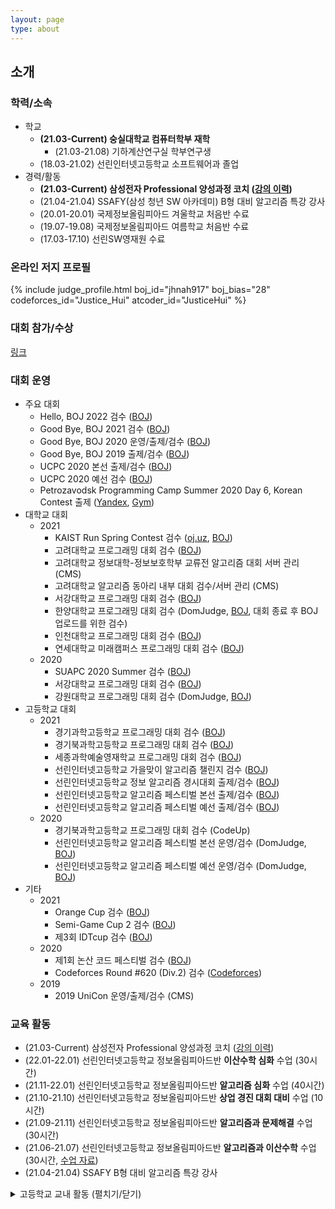 ```yaml
---
layout: page
type: about
---
```


## 소개

### 학력/소속
* 학교
  * **(21.03-Current) 숭실대학교 컴퓨터학부 재학**
    * (21.03-21.08) 기하계산연구실 학부연구생
  * (18.03-21.02) 선린인터넷고등학교 소프트웨어과 졸업
* 경력/활동
  * **(21.03-Current) 삼성전자 Professional 양성과정 코치 ([강의 이력](/about/secpro/))**
  * (21.04-21.04) SSAFY(삼성 청년 SW 아카데미) B형 대비 알고리즘 특강 강사
  * (20.01-20.01) 국제정보올림피아드 겨울학교 처음반 수료
  * (19.07-19.08) 국제정보올림피아드 여름학교 처음반 수료
  * (17.03-17.10) 선린SW영재원 수료

### 온라인 저지 프로필
{% include judge_profile.html boj_id="jhnah917" boj_bias="28" codeforces_id="Justice_Hui" atcoder_id="JusticeHui" %}

### 대회 참가/수상
[링크](/about/award/)

### 대회 운영
* 주요 대회
  * Hello, BOJ 2022 검수 ([BOJ](http://icpc.me/753))
  * Good Bye, BOJ 2021 검수 ([BOJ](http://icpc.me/744))
  * Good Bye, BOJ 2020 운영/출제/검수 ([BOJ](http://icpc.me/c/578))
  * Good Bye, BOJ 2019 출제/검수 ([BOJ](http://icpc.me/c/497))
  * UCPC 2020 본선 출제/검수 ([BOJ](http://icpc.me/c/524))
  * UCPC 2020 예선 검수 ([BOJ](http://icpc.me/c/521))
  * Petrozavodsk Programming Camp Summer 2020 Day 6, Korean Contest 출제 ([Yandex](https://official.contest.yandex.com/ptz-summer-2020/contest/19421/standings/), [Gym](https://codeforces.com/gym/102984))
* 대학교 대회
  * 2021
    * KAIST Run Spring Contest 검수 ([oj.uz](https://oj.uz), [BOJ](http://icpc.me/c/649))
    * 고려대학교 프로그래밍 대회 검수 ([BOJ](http://icpc.me/740))
    * 고려대학교 정보대학-정보보호학부 교류전 알고리즘 대회 서버 관리 (CMS)
    * 고려대학교 알고리즘 동아리 내부 대회 검수/서버 관리 (CMS)
    * 서강대학교 프로그래밍 대회 검수 ([BOJ](http://icpc.me/c/725))
    * 한양대학교 프로그래밍 대회 검수 (DomJudge, [BOJ](#), 대회 종료 후 BOJ 업로드를 위한 검수)
    * 인천대학교 프로그래밍 대회 검수 ([BOJ](http://icpc.me/727))
    * 연세대학교 미래캠퍼스 프로그래밍 대회 검수 ([BOJ](http://icpc.me/c/665))
  * 2020
    * SUAPC 2020 Summer 검수 ([BOJ](http://icpc.me/c/529))
    * 서강대학교 프로그래밍 대회 검수 ([BOJ](http://icpc.me/c/564))
    * 강원대학교 프로그래밍 대회 검수 (DomJudge, [BOJ](https://www.acmicpc.net/category/detail/2431))
* 고등학교 대회
  * 2021
    * 경기과학고등학교 프로그래밍 대회 검수 ([BOJ](http://icpc.me/748))
    * 경기북과학고등학교 프로그래밍 대회 검수 ([BOJ](http://icpc.me/737))
    * 세종과학예술영재학교 프로그래밍 대회 검수 ([BOJ](http://icpc.me/741))
    * 선린인터넷고등학교 가을맞이 알고리즘 챌린지 검수 ([BOJ](http://icpc.me/c/708))
    * 선린인터넷고등학교 정보 알고리즘 경시대회 출제/검수 ([BOJ](http://icpc.me/c/687))
    * 선린인터넷고등학교 알고리즘 페스티벌 본선 출제/검수 ([BOJ](http://icpc.me/c/663))
    * 선린인터넷고등학교 알고리즘 페스티벌 예선 출제/검수 ([BOJ](http://icpc.me/c/652))
  * 2020
    * 경기북과학고등학교 프로그래밍 대회 검수 (CodeUp)
    * 선린인터넷고등학교 알고리즘 페스티벌 본선 운영/검수 (DomJudge, [BOJ](http://icpc.me/c/581))
    * 선린인터넷고등학교 알고리즘 페스티벌 예선 운영/검수 (DomJudge, [BOJ](http://icpc.me/c/581))
* 기타
  * 2021
    * Orange Cup 검수 ([BOJ](http://icpc.me/c/667))
    * Semi-Game Cup 2 검수 ([BOJ](http://icpc.me/c/675))
    * 제3회 IDTcup 검수 ([BOJ](http://icpc.me/c/638))
  * 2020
    * 제1회 논산 코드 페스티벌 검수 ([BOJ](http://icpc.me/c/507))
    * Codeforces Round #620 (Div.2) 검수 ([Codeforces](https://codeforces.com/contest/1304))
  * 2019
    * 2019 UniCon 운영/출제/검수 (CMS)

### 교육 활동
* (21.03-Current) 삼성전자 Professional 양성과정 코치 ([강의 이력](/about/secpro/))
* (22.01-22.01) 선린인터넷고등학교 정보올림피아드반 **이산수학 심화** 수업 (30시간)
* (21.11-22.01) 선린인터넷고등학교 정보올림피아드반 **알고리즘 심화** 수업 (40시간)
* (21.10-21.10) 선린인터넷고등학교 정보올림피아드반 **상업 경진 대회 대비** 수업 (10시간)
* (21.09-21.11) 선린인터넷고등학교 정보올림피아드반 **알고리즘과 문제해결** 수업 (30시간)
* (21.06-21.07) 선린인터넷고등학교 정보올림피아드반 **알고리즘과 이산수학** 수업 (30시간, [수업 자료](https://github.com/justiceHui/Sunrin-SHARC/tree/master/2021-1st))
* (21.04-21.04) SSAFY B형 대비 알고리즘 특강 강사

<details markdown="1">
<summary>고등학교 교내 활동 (펼치기/닫기)</summary>
<ul>
<li>(20.08-20.12) 선린인터넷고등학교 정보올림피아드반 <b>KOI 대비</b> 수업 (<a href = "https://github.com/justiceHui/Sunrin-SHARC/tree/master/2020-2nd">수업 자료</a>)</li>
<li>(20.08-20.08) 선린인터넷고등학교 정보올림피아드반 <b>고급 알고리즘</b> 수업 (<a href = "https://github.com/justiceHui/Sunrin-SHARC/tree/master/2020-Summer">수업 자료</a>)</li>
<li>(20.02-20.08) 선린인터넷고등학교 정보올림피아드반 고급 알고리즘 교재 집필</li>
<li>(19.09-19.09) 소프트웨어 나눔축제(SSF 2019) 코딩 캠프 조교</li>
<li>(19.08-19.09) 소프트웨어 나눔축제(SSF 2019) 코딩 캠프 교재 집필</li>
<li>(19.05-19.07) 선린인터넷고등학교 프로그래밍 동아리(Unifox) 기초 자료구조/알고리즘 수업</li>
<li>(19.04-19.05) 선린인터넷고등학교 정보올림피아드반 KOI 1차 대비 수업</li>
<li>(19.01-19.01) 선린인터넷고등학교 신입생 특별 교육 조교</li>
<li>(18.12-19.01) 선린인터넷고등학교 신입생 특별 교육 연습 문제 출제/검수/해설</li>
<li>(18.09-18.11) 선린인터넷고등학교 알고리즘 스터디(Logic) 기초 알고리즘 수업</li>
<li>(18.09-18.09) 교육 봉사 동아리(Hello Coding) 코딩 캠프 C언어 수업</li>
<li>(18.09-18.09) 소프트웨어 나눔축제(SSF 2018) 코딩 캠프 조교</li>
</ul>
</details>

